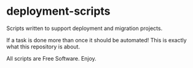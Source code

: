 # deployment-scripts

Scripts written to support deployment and migration projects.

If a task is done more than once it should be automated!
This is exactly what this repository is about.

All scripts are Free Software. Enjoy.
